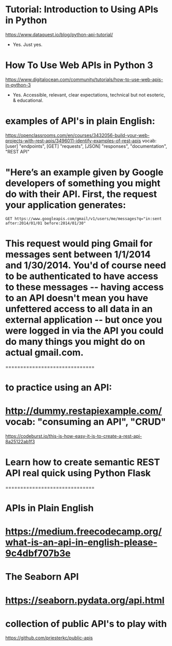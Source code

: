 # Tutorial: Introduction to Using APIs in Python
https://www.dataquest.io/blog/python-api-tutorial/
- Yes. Just yes.

# How To Use Web APIs in Python 3
https://www.digitalocean.com/community/tutorials/how-to-use-web-apis-in-python-3
- Yes. Accessible, relevant, clear expectations, technical but not esoteric, & educational.

# examples of API's in plain English:
https://openclassrooms.com/en/courses/3432056-build-your-web-projects-with-rest-apis/3496011-identify-examples-of-rest-apis
vocab: [user] "endpoints", [GET] "requests", [JSON] "responses", "documentation", "REST API"

# "Here’s an example given by Google developers of something you might do with their API. First, the request your application generates:
```
GET https://www.googleapis.com/gmail/v1/users/me/messages?q="in:sent after:2014/01/01 before:2014/01/30"
```
# This request would ping Gmail for messages sent between 1/1/2014 and 1/30/2014. You'd of course need to be authenticated to have access to these messages -- having access to an API doesn't mean you have unfettered access to all data in an external application -- but once you were logged in via the API you could do many things you might do on actual gmail.com.

==============================
# to practice using an API:
http://dummy.restapiexample.com/
vocab: "consuming an API", "CRUD"
==============================
https://codeburst.io/this-is-how-easy-it-is-to-create-a-rest-api-8a25122ab1f3
# Learn how to create semantic REST API real quick using Python Flask

==============================
# APIs in Plain English
https://medium.freecodecamp.org/what-is-an-api-in-english-please-9c4dbf707b3e
==============================
# The Seaborn API 
https://seaborn.pydata.org/api.html
==============================
# collection of public API's to play with
https://github.com/priesterkc/public-apis

